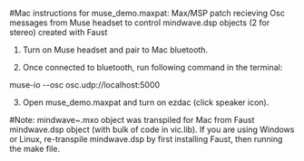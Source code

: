 #Mac instructions for muse_demo.maxpat: Max/MSP patch recieving Osc messages from Muse headset to control mindwave.dsp objects (2 for stereo) created with Faust

1) Turn on Muse headset and pair to Mac bluetooth.

2) Once connected to bluetooth, run following command in the terminal:

muse-io --osc osc.udp://localhost:5000

3) Open muse_demo.maxpat and turn on ezdac (click speaker icon). 

#Note: mindwave~.mxo object was transpiled for Mac from Faust mindwave.dsp object (with bulk of code in vic.lib). If you are using Windows or Linux, re-transpile mindwave.dsp by first installing Faust, then running the make file. 

